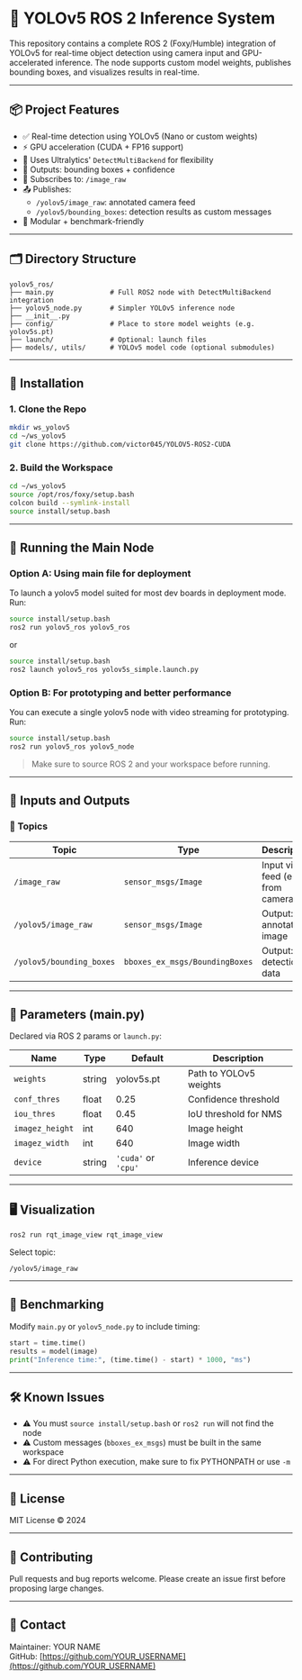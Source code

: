 
# 🧠 YOLOv5 ROS 2 Inference System

This repository contains a complete ROS 2 (Foxy/Humble) integration of YOLOv5 for real-time object detection using camera input and GPU-accelerated inference. The node supports custom model weights, publishes bounding boxes, and visualizes results in real-time.

---

## 📦 Project Features

- ✅ Real-time detection using YOLOv5 (Nano or custom weights)
- ⚡ GPU acceleration (CUDA + FP16 support)
- 🧠 Uses Ultralytics' `DetectMultiBackend` for flexibility
- 🎯 Outputs: bounding boxes + confidence
- 🔁 Subscribes to: `/image_raw`
- 📤 Publishes:
  - `/yolov5/image_raw`: annotated camera feed
  - `/yolov5/bounding_boxes`: detection results as custom messages
- 🧪 Modular + benchmark-friendly

---

## 🗂 Directory Structure

```
yolov5_ros/
├── main.py              # Full ROS2 node with DetectMultiBackend integration
├── yolov5_node.py       # Simpler YOLOv5 inference node
├── __init__.py
├── config/              # Place to store model weights (e.g. yolov5s.pt)
├── launch/              # Optional: launch files
├── models/, utils/      # YOLOv5 model code (optional submodules)
```

---

## 🚀 Installation

### 1. Clone the Repo

```bash
mkdir ws_yolov5
cd ~/ws_yolov5
git clone https://github.com/victor045/YOLOV5-ROS2-CUDA
```

### 2. Build the Workspace

```bash
cd ~/ws_yolov5
source /opt/ros/foxy/setup.bash
colcon build --symlink-install
source install/setup.bash
```

---

## 🧠 Running the Main Node

### Option A: Using main file for deployment

To launch a yolov5 model suited for most dev boards in deployment mode.
Run:

```bash
source install/setup.bash
ros2 run yolov5_ros yolov5_ros 
```
or 

```bash
source install/setup.bash
ros2 launch yolov5_ros yolov5s_simple.launch.py 
```


### Option B: For prototyping and better performance

You can execute a single yolov5 node with video streaming for prototyping.
Run:

```bash
source install/setup.bash
ros2 run yolov5_ros yolov5_node
```

> Make sure to source ROS 2 and your workspace before running.

---

## 🧪 Inputs and Outputs

### 🔄 Topics

| Topic                      | Type                    | Description                      |
|---------------------------|-------------------------|----------------------------------|
| `/image_raw`              | `sensor_msgs/Image`     | Input video feed (e.g. from camera) |
| `/yolov5/image_raw`       | `sensor_msgs/Image`     | Output: annotated image          |
| `/yolov5/bounding_boxes`  | `bboxes_ex_msgs/BoundingBoxes` | Output: detection data          |

---

## 🧰 Parameters (main.py)

Declared via ROS 2 params or `launch.py`:

| Name             | Type    | Default             | Description                     |
|------------------|---------|---------------------|---------------------------------|
| `weights`        | string  | yolov5s.pt          | Path to YOLOv5 weights          |
| `conf_thres`     | float   | 0.25                | Confidence threshold            |
| `iou_thres`      | float   | 0.45                | IoU threshold for NMS           |
| `imagez_height`  | int     | 640                 | Image height                    |
| `imagez_width`   | int     | 640                 | Image width                     |
| `device`         | string  | `'cuda'` or `'cpu'` | Inference device                |

---

## 🖥 Visualization

```bash
ros2 run rqt_image_view rqt_image_view
```

Select topic:
```
/yolov5/image_raw
```

---

## 🧪 Benchmarking

Modify `main.py` or `yolov5_node.py` to include timing:

```python
start = time.time()
results = model(image)
print("Inference time:", (time.time() - start) * 1000, "ms")
```

---

## 🛠 Known Issues

- ⚠️ You must `source install/setup.bash` or `ros2 run` will not find the node
- ⚠️ Custom messages (`bboxes_ex_msgs`) must be built in the same workspace
- ⚠️ For direct Python execution, make sure to fix PYTHONPATH or use `-m`

---

## 📜 License

MIT License © 2024

---

## 🤝 Contributing

Pull requests and bug reports welcome. Please create an issue first before proposing large changes.

---

## 📧 Contact

Maintainer: YOUR NAME  
GitHub: [https://github.com/YOUR_USERNAME](https://github.com/YOUR_USERNAME)

